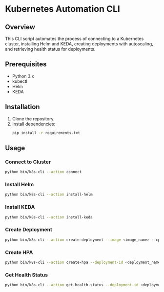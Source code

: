 # Kubernetes Automation CLI

## Overview

This CLI script automates the process of connecting to a Kubernetes cluster, installing Helm and KEDA, creating deployments with autoscaling, and retrieving health status for deployments.

## Prerequisites

- Python 3.x
- kubectl
- Helm
- KEDA

## Installation

1. Clone the repository.
2. Install dependencies:
    ```bash
    pip install -r requirements.txt
    ```

## Usage

### Connect to Cluster
```bash
python bin/k8s-cli --action connect
```

### Install Helm
```bash
python bin/k8s-cli --action install-helm
```

### Install KEDA
```bash
python bin/k8s-cli --action install-keda
```
### Create Deployment
```bash
python bin/k8s-cli --action create-deployment --image <image_name> --cpu-limit <cpu_limit> --mem-limit <mem_limit> --ports <port1> <port2>
```
### Create HPA
```bash
python bin/k8s-cli --action create-hpa --deployment-id <deployment_name>
```
### Get Health Status
```bash
python bin/k8s-cli --action get-health-status --deployment-id <deployment_name>
```
